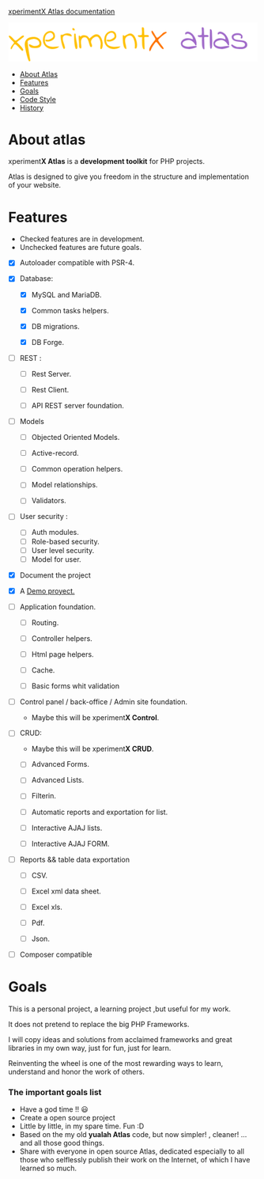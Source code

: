 [xperimentX Atlas documentation](README.md) 

![xperimentx atlas](images/atlas.png) 

* [About Atlas](#about-atlas)
* [Features](#features)
* [Goals](#goals)
* [Code Style](Code-style.md)
* [History](History.md)

# About atlas

xperiment**X Atlas** is a **development toolkit** for PHP projects.

Atlas is designed to give you freedom in the structure and implementation of your website.

# Features

* Checked features are in development.
* Unchecked features are future goals.

- [x] Autoloader compatible with PSR-4.

- [x] Database:
  - [x] MySQL and MariaDB.
  - [x] Common tasks helpers.
  - [x] DB migrations.
  - [x] DB Forge.


 - [ ] REST :
   - [ ] Rest Server.
   - [ ] Rest Client.
   - [ ] API REST server foundation.

  
- [ ] Models
  - [ ] Objected Oriented Models.
  - [ ] Active-record.
  - [ ] Common operation helpers.
  - [ ] Model relationships.
  - [ ] Validators.
 

- [ ] User security :
  - [ ] Auth modules.
  - [ ] Role-based security.
  - [ ] User level security.
  - [ ] Model for user.

- [x] Document the project

- [x] A [Demo proyect.](https://github.com/xperimentx/demo)  

- [ ] Application foundation.
  - [ ] Routing.
  - [ ] Controller helpers.
  - [ ] Html page helpers.
  - [ ] Cache.
  - [ ] Basic forms whit validation



- [ ] Control panel / back-office / Admin site  foundation.
  - Maybe this will be xperiment**X Control**.
      


- [ ] CRUD:
  - Maybe this will be xperiment**X CRUD**.
  - [ ] Advanced Forms.
  - [ ] Advanced Lists.
  - [ ] Filterin.
  - [ ] Automatic reports and exportation for list.
  - [ ] Interactive  AJAJ lists.
  - [ ] Interactive  AJAJ FORM.


- [ ] Reports && table data exportation
   - [ ] CSV.
   - [ ] Excel xml data sheet.
   - [ ] Excel xls.
   - [ ] Pdf.
   - [ ] Json.


 - [ ] Composer compatible




# Goals

This is a personal project, a learning project ,but useful for my work.

It does not pretend to replace the big PHP Frameworks. 

I will copy ideas and solutions from  acclaimed frameworks and great libraries in my own way, just for fun, just for learn.

Reinventing the wheel is one of the most rewarding ways to learn, understand and honor the work of others.


### The important goals list

* Have a god time !!  :smiley:
* Create a open source project
* Little by little, in my spare time. Fun :D
* Based on the my old **yualah Atlas** code, but now simpler! , cleaner! ... and all those good things.
* Share with everyone in open source Atlas, dedicated especially to all those who selflessly publish their work on the Internet, of which I have learned so much.





